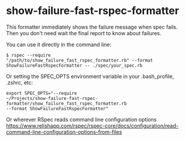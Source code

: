 show-failure-fast-rspec-formatter
=============

This formatter immediately shows the failure message when spec fails. Then you don't need wait the final report to know about failures.

You can use it directly in the command line:

  <code>$ rspec --require "/path/to/show_failure_fast_rspec_formatter.rb" --format ShowFailureFastRspecFormatter -- ./spec/your_spec.rb</code>

Or setting the SPEC_OPTS environment variable in your .bash_profile, .zshrc, etc:

  <code>export SPEC_OPTS="--require ~/Projects/show-failure-fast-rspec-formatter/show_failure_fast_rspec_formatter.rb --format ShowFailureFastRspecFormatter"</code>

Or wherever RSpec reads command line configuration options
  <https://www.relishapp.com/rspec/rspec-core/docs/configuration/read-command-line-configuration-options-from-files>
